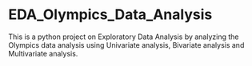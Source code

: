 # EDA_Olympics_Data_Analysis
This is a python project on Exploratory Data Analysis by analyzing the Olympics data analysis using Univariate analysis, Bivariate analysis and Multivariate analysis.
